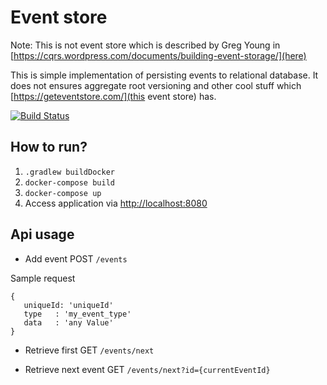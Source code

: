 # Event store

Note: This is not event store which is described by Greg Young in 
[https://cqrs.wordpress.com/documents/building-event-storage/](here)

This is simple implementation of persisting events to relational database. 
It does not ensures aggregate root versioning and other cool stuff which [https://geteventstore.com/](this event store) has.
 
[![Build Status](https://travis-ci.org/modestukasai/event-store.svg?branch=master)](https://travis-ci.org/modestukasai/event-store)

## How to run?

1. `.gradlew buildDocker`
2. `docker-compose build`
3. `docker-compose up`
4. Access application via [http://localhost:8080](http://localhost:8080)

## Api usage

* Add event POST `/events` 

Sample request
```
{
   uniqueId: 'uniqueId'
   type   : 'my_event_type'
   data   : 'any Value'
}
```

* Retrieve first GET `/events/next`

* Retrieve next event GET `/events/next?id={currentEventId}` 